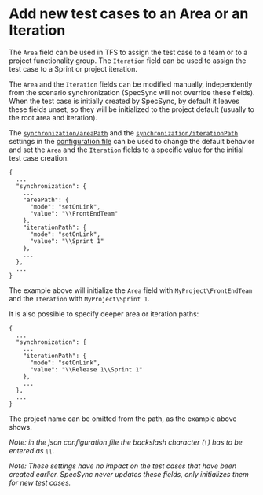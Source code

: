 # Add new test cases to an Area or an Iteration

The `Area` field can be used in TFS to assign the test case to a team or to a project functionality group. The `Iteration` field can be used to assign the test case to a Sprint or project iteration.

The `Area` and the `Iteration` fields can be modified manually, independently from the scenario synchronization \(SpecSync will not override these fields\). When the test case is initially created by SpecSync, by default it leaves these fields unset, so they will be initialized to the project default \(usually to the root area and iteration\).

The [`synchronization/areaPath`](configuration/configuration-synchronization-areapath.md) and the [`synchronization/iterationPath`](configuration/configuration-synchronization-iterationpath.md) settings in the [configuration file](configuration.md) can be used to change the default behavior and set the `Area` and the `Iteration` fields to a specific value for the initial test case creation.

```
{
  ...
  "synchronization": {
	...
    "areaPath": {
      "mode": "setOnLink",
      "value": "\\FrontEndTeam"
    },
    "iterationPath": {
      "mode": "setOnLink",
      "value": "\\Sprint 1"
    },
	...
  },
  ...
}
```


The example above will initialize the `Area` field with `MyProject\FrontEndTeam` and the `Iteration` with `MyProject\Sprint 1`.

It is also possible to specify deeper area or iteration paths:

```
{
  ...
  "synchronization": {
	...
    "iterationPath": {
      "mode": "setOnLink",
      "value": "\\Release 1\\Sprint 1"
    },
	...
  },
  ...
}
```

The project name can be omitted from the path, as the example above shows.

*Note: in the json configuration file the backslash character \(`\`\) has to be entered as `\\`.*

*Note: These settings have no impact on the test cases that have been created earlier. SpecSync never updates these fields, only initializes them for new test cases.*

